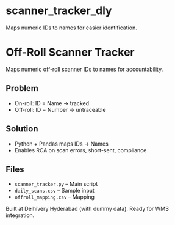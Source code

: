 # scanner_tracker_dly
Maps numeric IDs to names for easier identification.
# Off-Roll Scanner Tracker

Maps numeric off-roll scanner IDs to names for accountability.

## Problem
- On-roll: ID = Name → tracked
- Off-roll: ID = Number → untraceable

## Solution
- Python + Pandas maps IDs → Names
- Enables RCA on scan errors, short-sent, compliance

## Files
- `scanner_tracker.py` – Main script
- `daily_scans.csv` – Sample input
- `offroll_mapping.csv` – Mapping

Built at Delhivery Hyderabad (with dummy data). Ready for WMS integration.
